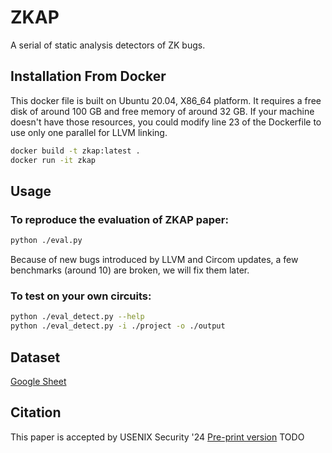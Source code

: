 # ZKAP
A serial of static analysis detectors of ZK bugs.

## Installation From Docker
This docker file is built on Ubuntu 20.04, X86_64 platform.
It requires a free disk of around 100 GB and free memory of around 32 GB.
If your machine doesn't have those resources, you could modify line 23 of the Dockerfile to use only one parallel for LLVM linking.
```bash
docker build -t zkap:latest .
docker run -it zkap
```

## Usage
### To reproduce the evaluation of ZKAP paper:
```bash
python ./eval.py
```
Because of new bugs introduced by LLVM and Circom updates, a few benchmarks (around 10) are broken, we will fix them later.

### To test on your own circuits:
```bash
python ./eval_detect.py --help
python ./eval_detect.py -i ./project -o ./output
```

## Dataset
[Google Sheet](https://docs.google.com/spreadsheets/d/1hiEodPGrp4DlI0ULgmqxRv6j71kdi-fkb8tXaP5B59w/edit?usp=sharing)

## Citation
This paper is accepted by USENIX Security '24
[Pre-print version](https://eprint.iacr.org/2023/190)
TODO
